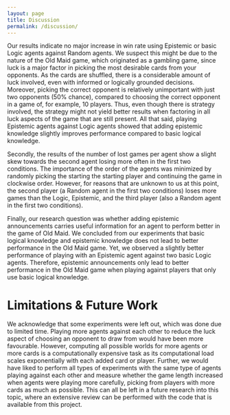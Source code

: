 ```yaml
---
layout: page
title: Discussion
permalink: /discussion/
---
```


Our results indicate no major increase in win rate using Epistemic or basic Logic agents against Random agents. We suspect this might be due to the nature of the Old Maid game, which originated as a gambling game, since luck is a major factor in picking the most desirable cards from your opponents. As the cards are shuffled, there is a considerable amount of luck involved, even with informed or logically grounded decisions. Moreover, picking the correct opponent is relatively unimportant with just two opponents (50% chance), compared to choosing the correct opponent in a game of, for example, 10 players. Thus, even though there is strategy involved, the strategy might not yield better results when factoring in all luck aspects of the game that are still present. All that said, playing Epistemic agents against Logic agents showed that adding epistemic knowledge slightly improves performance compared to basic logical knowledge.

Secondly, the results of the number of lost games per agent show a slight skew towards the second agent losing more often in the first two conditions. The importance of the order of the agents was minimized by randomly picking the starting the starting player and continuing the game in clockwise order. However, for reasons that are unknown to us at this point, the second player (a Random agent in the first two conditions) loses more games than the Logic, Epistemic, and the third player (also a Random agent in the first two conditions).

Finally, our research question was whether adding epistemic announcements carries useful information for an agent to perform better in the game of Old Maid. We concluded from our experiments that basic logical knowledge and epistemic knowledge does not lead to better performance in the Old Maid game. Yet, we observed a slightly better performance of playing with an Epistemic agent against two basic Logic agents. Therefore, epistemic announcements only lead to better performance in the Old Maid game when playing against players that only use basic logical knowledge.

# Limitations & Future Work
We acknowledge that some experiments were left out, which was done due to limited time. Playing more agents against each other to reduce the luck aspect of choosing an opponent to draw from would have been more favourable. However, computing all possible worlds for more agents or more cards is a computationally expensive task as its computational load scales exponentially with each added card or player. Further, we would have liked to perform all types of experiments with the same type of agents playing against each other and measure whether the game length increased when agents were playing more carefully, picking from players with more cards as much as possible. This can all be left in a future research into this topic, where an extensive review can be performed with the code that is available from this project.